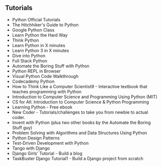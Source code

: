## Tutorials


   * Python Official Tutorials
   * The Hitchhiker's Guide to Python
   * Google Python Class
   * Learn Python the Hard Way
   * Think Python
   * Learn Python in X minutes
   * Learn Python 3 in X minutes
   * Dive into Python
   * Full Stack Python
   * Automate the Boring Stuff with Python
   * Python REPL in Browser
   * Visual Python Code Walkthrough
   * Codecademy Python
   * How to Think Like a Computer Scientist9 - Interactive textbook that teaches programming with Python
   * Introduction to Computer Science and Programming Using Python (MIT)
   * CS for All: Introduction to Computer Science & Python Programming
   * Learning Python - Free ebook
   * New Coder - Tutorials/challenges to take you from newbie to actual coder.
   * Invent with Python (plus two other books by the Automate the Boring Stuff guy)
   * Problem Solving with Algorithms and Data Structures Using Python
   * Python Design Patterns
   * Test-Driven Development with Python
   * Tango with Django
   * Django Girls' Tutorial - Build a blog
   * TaskBuster Django Tutorial1 - Build a Django project from scratch
